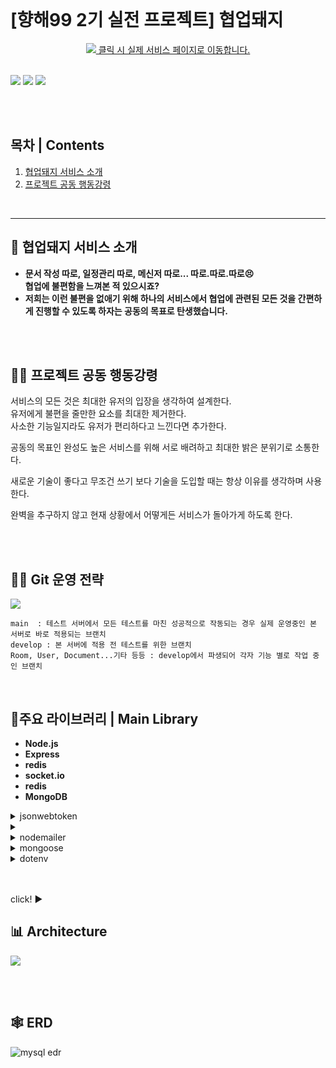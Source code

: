 <br>

# **[향해99 2기 실전 프로젝트] 협업돼지**
<div align="center">
  <a href="https://teampig.co.kr"><img src="https://i.ibb.co/gSrjxmS/image.jpg"/> 클릭 시 실제 서비스 페이지로 이동합니다.</a>
</div>
<br>

![](https://i.ibb.co/SK9nnG1/image.png)
![](https://i.ibb.co/GWd3sRD/image.png)
![](https://i.ibb.co/SNTMstV/Frame-741.png)

<br>
<br>

## 목차 | Contents
1. [협업돼지 서비스 소개](#협업돼지-서비스-소개)
2. [프로젝트 공동 행동강령](#프로젝트-공동-행동강령)

<br>

<hr>

## **🐷 협업돼지 서비스 소개**

- **문서 작성 따로, 일정관리 따로, 메신저 따로... 따로.따로.따로😣<br>협업에 불편함을 느껴본 적 있으시죠?<br>**
- **저희는 이런 불편을 없애기 위해 하나의 서비스에서 협업에 관련된 모든 것을 간편하게 진행할 수 있도록 하자는 공동의 목표로 탄생했습니다.**


<br>
<br>


##  **🐱‍🏍 프로젝트 공동 행동강령**

서비스의 모든 것은 최대한 유저의 입장을 생각하여 설계한다.<br>
유저에게 불편을 줄만한 요소를 최대한 제거한다.<br>
사소한 기능일지라도 유저가 편리하다고 느낀다면 추가한다.

공동의 목표인 완성도 높은 서비스를 위해 서로 배려하고 최대한 밝은 분위기로 소통한다.

새로운 기술이 좋다고 무조건 쓰기 보다 기술을 도입할 때는 항상 이유를 생각하며 사용한다.

완벽을 추구하지 않고 현재 상황에서 어떻게든 서비스가 돌아가게 하도록 한다. 


<br>
<br>

<!-- <!--  -->
## 🏄‍♀️ **Git 운영 전략**
![](https://i.ibb.co/QnpSrt4/git.png)


```
main  : 테스트 서버에서 모든 테스트를 마친 성공적으로 작동되는 경우 실제 운영중인 본 서버로 바로 적용되는 브랜치
develop : 본 서버에 적용 전 테스트를 위한 브랜치 
Room, User, Document...기타 등등 : develop에서 파생되어 각자 기능 별로 작업 중인 브랜치
```

<!-- <!-- <br> -->
<br>


## 🎨주요 라이브러리 | Main Library

- **Node.js**
- **Express**
- **redis**
- **socket.io**
- **redis**
- **MongoDB**

<details>
<summary> jsonwebtoken </summary>
<br>
</details>

<details>
<summary>  </summary>
<br>
</details>

<details>
<summary> nodemailer </summary>
비밀번호 재설정 시 이메일 인증용
<br>
</details>

<details>
<summary> mongoose </summary>
프로젝션을 통해 클라이언트가 원하는 값만 전달, 
임베디드 형태와 수동 참조 방식을 주로 사용
<br>
</details>

<details>
<summary> dotenv </summary>
MongoDB Id, Password 정보, gmail 계정 정보, access token 및 refresh token 시크릿 키 정보 관리
<br>
</details> 


<br>
<br>


click! ▶️ []()


## 📊 **Architecture**
![](이미지링크)


<br>
<br>


## 🕸 **ERD**
![mysql edr](https://i.ibb.co/LgFxJx7/my-new-app-Dra-1.png)



